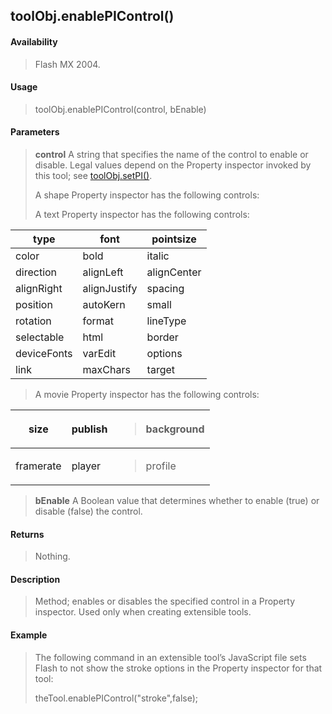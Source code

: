 ## toolObj.enablePIControl()

#### Availability

> Flash MX 2004.

#### Usage

> toolObj.enablePIControl(control, bEnable)

#### Parameters

> **control** A string that specifies the name of the control to enable or disable. Legal values depend on the Property inspector invoked by this tool; see [toolObj.setPI()](#_bookmark1098).
>
> A shape Property inspector has the following controls:
>
> A text Property inspector has the following controls:

| type        | font         | pointsize   |
|-------------|--------------|-------------|
| color       | bold         | italic      |
| direction   | alignLeft    | alignCenter |
| alignRight  | alignJustify | spacing     |
| position    | autoKern     | small       |
| rotation    | format       | lineType    |
| selectable  | html         | border      |
| deviceFonts | varEdit      | options     |
| link        | maxChars     | target      |

> A movie Property inspector has the following controls:

<table><thead><tr class="header"><th>size</th><th>publish</th><th><blockquote><p>background</p></blockquote></th></tr></thead><tbody><tr class="odd"><td>framerate</td><td>player</td><td><blockquote><p>profile</p></blockquote></td></tr></tbody></table>

> **bEnable** A Boolean value that determines whether to enable (true) or disable (false) the control.

#### Returns

> Nothing.

#### Description

> Method; enables or disables the specified control in a Property inspector. Used only when creating extensible tools.

#### Example

> The following command in an extensible tool’s JavaScript file sets Flash to not show the stroke options in the Property inspector for that tool:
>
> theTool.enablePIControl("stroke",false);
